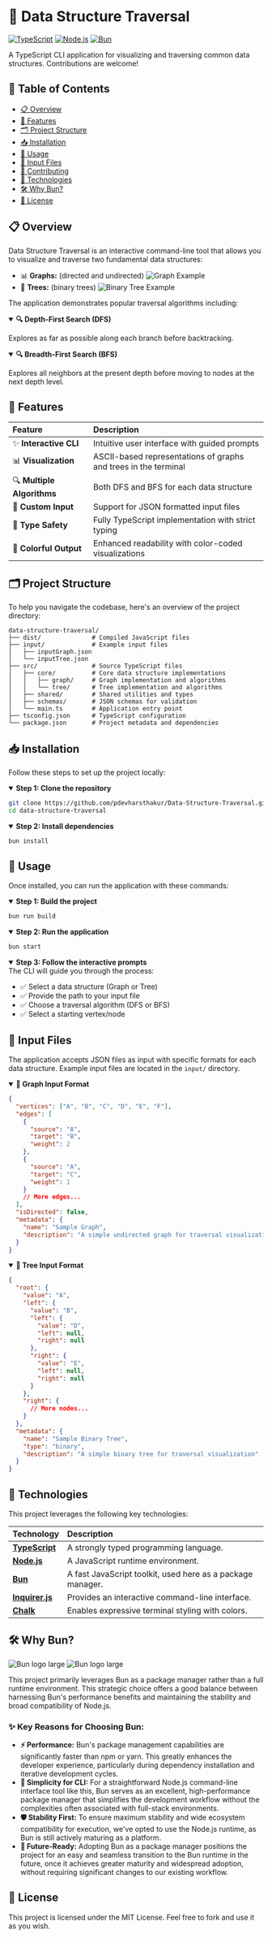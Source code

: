 # 🌳 Data Structure Traversal

[![TypeScript](https://img.shields.io/badge/typescript-%23007ACC.svg?style=for-the-badge&logo=typescript&logoColor=white)](https://www.typescriptlang.org/)
[![Node.js](https://img.shields.io/badge/node.js-6DA55F?style=for-the-badge&logo=node.js&logoColor=white)](https://nodejs.org/)
[![Bun](https://img.shields.io/badge/bun-%23000000.svg?style=for-the-badge&logo=bun&logoColor=white)](https://bun.sh/)

A TypeScript CLI application for visualizing and traversing common data structures. Contributions are welcome!


## 📖 Table of Contents

*   [📋 Overview](#-overview)
*   [🚀 Features](#-features)
*   [🗂️ Project Structure](#%F0%97%97%82%EF%B8%8F-project-structure)
*   [📥 Installation](#-installation)
*   [🚀 Usage](#-usage)
*   [📝 Input Files](#-input-files)
*   [🤝 Contributing](#-contributing)
*   [🧰 Technologies](#%F0%97%A7%B0%EF%B8%8F-technologies)
*   [🛠️ Why Bun?](#%F0%97%9B%A0%EF%B8%8F-why-bun)
*   [📄 License](#-license)


## 📋 Overview

Data Structure Traversal is an interactive command-line tool that allows you to visualize and traverse two fundamental data structures:

*   📊 **Graphs:** (directed and undirected)
    ![Graph Example](https://upload.wikimedia.org/wikipedia/commons/thumb/5/5b/6n-graf.svg/320px-6n-graf.svg.png)
*   🌲 **Trees:** (binary trees)
    ![Binary Tree Example](https://upload.wikimedia.org/wikipedia/commons/thumb/d/da/Binary_search_tree.svg/300px-Binary_search_tree.png)

The application demonstrates popular traversal algorithms including:

<details open>
<summary><b>🔍 Depth-First Search (DFS)</b></summary>
<p>
Explores as far as possible along each branch before backtracking.
</p>
</details>

<details open>
<summary><b>🔍 Breadth-First Search (BFS)</b></summary>
<p>
Explores all neighbors at the present depth before moving to nodes at the next depth level.
</p>
</details>

## 🚀 Features

| Feature                    | Description                                                     |
| :------------------------- | :-------------------------------------------------------------- |
| ✨ **Interactive CLI**     | Intuitive user interface with guided prompts                    |
| 📊 **Visualization**       | ASCII-based representations of graphs and trees in the terminal |
| 🔍 **Multiple Algorithms** | Both DFS and BFS for each data structure                        |
| 📄 **Custom Input**        | Support for JSON formatted input files                          |
| 🎯 **Type Safety**         | Fully TypeScript implementation with strict typing              |
| 🎨 **Colorful Output**     | Enhanced readability with color-coded visualizations            |

## 🗂️ Project Structure

To help you navigate the codebase, here's an overview of the project directory:

```
data-structure-traversal/
├── dist/              # Compiled JavaScript files
├── input/             # Example input files
│   ├── inputGraph.json
│   └── inputTree.json
├── src/               # Source TypeScript files
│   ├── core/          # Core data structure implementations
│   │   ├── graph/     # Graph implementation and algorithms
│   │   └── tree/      # Tree implementation and algorithms
│   ├── shared/        # Shared utilities and types
│   ├── schemas/       # JSON schemas for validation
│   └── main.ts        # Application entry point
├── tsconfig.json      # TypeScript configuration
└── package.json       # Project metadata and dependencies
```

## 📥 Installation

Follow these steps to set up the project locally:

<details open>
<summary><b>Step 1: Clone the repository</b></summary>

```bash
git clone https://github.com/pdevharsthakur/Data-Structure-Traversal.git
cd data-structure-traversal
```

</details>

<details open>
<summary><b>Step 2: Install dependencies</b></summary>

```bash
bun install
```

</details>

## 🚀 Usage

Once installed, you can run the application with these commands:

<details open>
<summary><b>Step 1: Build the project</b></summary>

```bash
bun run build
```

</details>

<details open>
<summary><b>Step 2: Run the application</b></summary>

```bash
bun start
```

</details>

<details open>
<summary><b>Step 3: Follow the interactive prompts</b></summary>
The CLI will guide you through the process:
<ul>
  <li>✅ Select a data structure (Graph or Tree)</li>
  <li>✅ Provide the path to your input file</li>
  <li>✅ Choose a traversal algorithm (DFS or BFS)</li>
  <li>✅ Select a starting vertex/node</li>
</ul>
</details>

## 📝 Input Files

The application accepts JSON files as input with specific formats for each data structure. Example input files are located in the `input/` directory.

<details open>
<summary><b>🔗 Graph Input Format</b></summary>

```json
{
  "vertices": ["A", "B", "C", "D", "E", "F"],
  "edges": [
    {
      "source": "A",
      "target": "B",
      "weight": 2
    },
    {
      "source": "A",
      "target": "C",
      "weight": 1
    }
    // More edges...
  ],
  "isDirected": false,
  "metadata": {
    "name": "Sample Graph",
    "description": "A simple undirected graph for traversal visualization"
  }
}
```

</details>

<details open>
<summary><b>🌲 Tree Input Format</b></summary>

```json
{
  "root": {
    "value": "A",
    "left": {
      "value": "B",
      "left": {
        "value": "D",
        "left": null,
        "right": null
      },
      "right": {
        "value": "E",
        "left": null,
        "right": null
      }
    },
    "right": {
      // More nodes...
    }
  },
  "metadata": {
    "name": "Sample Binary Tree",
    "type": "binary",
    "description": "A simple binary tree for traversal visualization"
  }
}
```

</details>

## 🧰 Technologies

This project leverages the following key technologies:

| Technology         | Description                                        |
| :----------------- | :------------------------------------------------- |
| **[TypeScript](https://www.typescriptlang.org/)** | A strongly typed programming language.           |
| **[Node.js](https://nodejs.org/)**         | A JavaScript runtime environment.                |
| **[Bun](https://bun.sh/)**           | A fast JavaScript toolkit, used here as a package manager. |
| **[Inquirer.js](https://github.com/SBoudrias/Inquirer.js/)** | Provides an interactive command-line interface.  |
| **[Chalk](https://github.com/chalk/chalk)**         | Enables expressive terminal styling with colors. |


## 🛠️ Why Bun?

![Bun logo large](https://user-images.githubusercontent.com/709451/182802334-d9c42afe-f35d-4a7b-86ea-9985f73f20c3.png#gh-light-mode-only)
![Bun logo large](https://user-images.githubusercontent.com/709451/182802334-d9c42afe-f35d-4a7b-86ea-9985f73f20c3.png#gh-dark-mode-only)

This project primarily leverages Bun as a package manager rather than a full runtime environment. This strategic choice offers a good balance between harnessing Bun's performance benefits and maintaining the stability and broad compatibility of Node.js.

### ✨ Key Reasons for Choosing Bun:

*   **⚡ Performance:** Bun's package management capabilities are significantly faster than npm or yarn. This greatly enhances the developer experience, particularly during dependency installation and iterative development cycles.
*   **💼 Simplicity for CLI:** For a straightforward Node.js command-line interface tool like this, Bun serves as an excellent, high-performance package manager that simplifies the development workflow without the complexities often associated with full-stack environments.
*   **🛡️ Stability First:** To ensure maximum stability and wide ecosystem compatibility for execution, we've opted to use the Node.js runtime, as Bun is still actively maturing as a platform.
*   **🔮 Future-Ready:** Adopting Bun as a package manager positions the project for an easy and seamless transition to the Bun runtime in the future, once it achieves greater maturity and widespread adoption, without requiring significant changes to our existing workflow.

## 📄 License
This project is licensed under the MIT License. Feel free to fork and use it as you wish.
